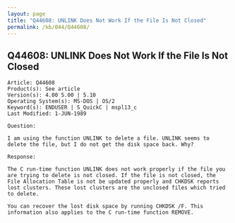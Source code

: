 ```yaml
---
layout: page
title: "Q44608: UNLINK Does Not Work If the File Is Not Closed"
permalink: /kb/044/Q44608/
---
```


## Q44608: UNLINK Does Not Work If the File Is Not Closed

	Article: Q44608
	Product(s): See article
	Version(s): 4.00 5.00 | 5.10
	Operating System(s): MS-DOS | OS/2
	Keyword(s): ENDUSER | S_QuickC | mspl13_c
	Last Modified: 1-JUN-1989
	
	Question:
	
	I am using the function UNLINK to delete a file. UNLINK seems to
	delete the file, but I do not get the disk space back. Why?
	
	Response:
	
	The C run-time function UNLINK does not work properly if the file you
	are trying to delete is not closed. If the file is not closed, the
	File Allocation Table is not be updated properly and CHKDSK reports
	lost clusters. These lost clusters are the unclosed files which tried
	to delete.
	
	You can recover the lost disk space by running CHKDSK /F. This
	information also applies to the C run-time function REMOVE.

